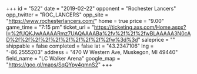 +++
id = "522"
date = "2019-02-22"
opponent = "Rochester Lancers"
opp_twitter = "ROC_LANCERS"
opp_site = "https://www.rochesterlancers.com/"
home = true
price = "9.00"
game_time = "7:15 pm"
ticket_url = "https://ticketing.axs.com/Home.aspx?I=%2fUQKJwAAAAARmz7UAQAAAABa%2fv%2f%2f%2fwBLAAAAA3N0cAD%2f%2f%2f%2f%2f%2f%2f%2f%2f%2fw%3d%3d"
saleprice = ""
shippable = false
completed = false
lat = "43.2347106"
lng = "-86.2555203"
address = "470 W Western Ave, Muskegon, MI 49440"
field_name = "LC Walker Arena"
google_map = "https://goo.gl/maps/SqQYpy4qmnS2"
+++